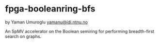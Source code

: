fpga-booleanring-bfs
====================

by Yaman Umuroglu <yamanu@idi.ntnu.no>

An SpMV accelerator on the Boolean semiring for performing breadth-first search on graphs.
